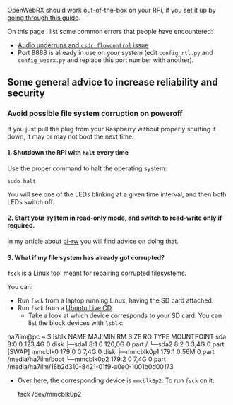 OpenWebRX should work out-of-the-box on your RPi, if you set it up by [going through this guide](http://ha5kfu.sch.bme.hu/openwebrx-quick-setup).

On this page I list some common errors that people have encountered:

* [Audio underruns and `csdr flowcontrol` issue](https://github.com/simonyiszk/openwebrx/issues/9)
* Port 8888 is already in use on your system (edit `config_rtl.py` and `config_webrx.py` and replace this port number with another).

## Some general advice to increase reliability and security

### Avoid possible file system corruption on poweroff

If you just pull the plug from your Raspberry without properly shutting it down, it may or may not boot the next time. 

#### 1. Shutdown the RPi with `halt` every time

Use the proper command to halt the operating system:

    sudo halt

You will see one of the LEDs blinking at a given time interval, and then both LEDs switch off.

#### 2. Start your system in read-only mode, and switch to read-write only if required.

In my article about [pi-rw](http://ha5kfu.sch.bme.hu/node/160) you will find advice on doing that.

#### 3. What if my file system has already got corrupted?

`fsck` is a Linux tool meant for repairing corrupted filesystems.

You can:
* Run `fsck` from a laptop running Linux, having the SD card attached.
* Run `fsck` from a [Ubuntu Live CD](http://ubuntu.com). 
  * Take a look at which device corresponds to your SD card. You can list the block devices with `lsblk`:

ha7ilm@pc ~ $ lsblk
NAME        MAJ:MIN RM   SIZE RO TYPE MOUNTPOINT
sda           8:0    0 123,4G  0 disk 
├─sda1        8:1    0 120,0G  0 part /
└─sda2        8:2    0   3,4G  0 part [SWAP]
mmcblk0     179:0    0   7,4G  0 disk 
├─mmcblk0p1 179:1    0    56M  0 part /media/ha7ilm/boot
└─mmcblk0p2 179:2    0   7,4G  0 part /media/ha7ilm/18b2d310-8421-01f9-a0e0-1001b0d00173

  * Over here, the corresponding device is `mmcblk0p2`. To run `fsck` on it:

    fsck /dev/mmcblk0p2
